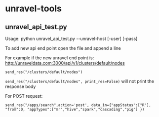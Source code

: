 # unravel-tools
## unravel_api_test.py

Usage: python unravel_api_test.py --unravel-host <Unravel HOSTNAME> [-user] [-pass]

To add new api end point open the file and append a line 

For example if the new unravel end point is: http://unraveldata.com:3000/api/v1/clusters/default/nodes

`send_res("/clusters/default/nodes")`

`send_res("/clusters/default/nodes", print_res=False)` will not print the response body

For POST request:

`send_res("/apps/search",action='post', data_in={"appStatus":["R"],
                                                    "from":0,
                                                    "appTypes":["mr","hive","spark","cascading","pig"]
                                                    })`
    